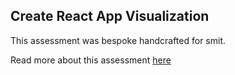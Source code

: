 ## Create React App Visualization

This assessment was bespoke handcrafted for smit.

Read more about this assessment [here](https://react.eogresources.com)
